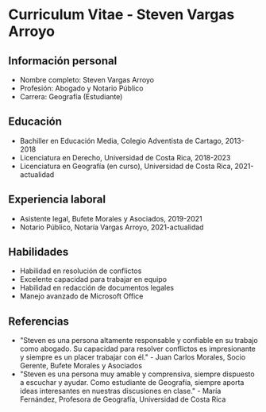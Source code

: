 # Curriculum Vitae - Steven Vargas Arroyo

## Información personal
- Nombre completo: Steven Vargas Arroyo
- Profesión: Abogado y Notario Público
- Carrera: Geografía (Estudiante)

## Educación
- Bachiller en Educación Media, Colegio Adventista de Cartago, 2013-2018
- Licenciatura en Derecho, Universidad de Costa Rica, 2018-2023
- Licenciatura en Geografía (en curso), Universidad de Costa Rica, 2021-actualidad

## Experiencia laboral
- Asistente legal, Bufete Morales y Asociados, 2019-2021
- Notario Público, Notaría Vargas Arroyo, 2021-actualidad

## Habilidades
- Habilidad en resolución de conflictos
- Excelente capacidad para trabajar en equipo
- Habilidad en redacción de documentos legales
- Manejo avanzado de Microsoft Office

## Referencias
- "Steven es una persona altamente responsable y confiable en su trabajo como abogado. Su capacidad para resolver conflictos es impresionante y siempre es un placer trabajar con él." - Juan Carlos Morales, Socio Gerente, Bufete Morales y Asociados
- "Steven es una persona muy amable y comprensiva, siempre dispuesto a escuchar y ayudar. Como estudiante de Geografía, siempre aporta ideas interesantes en nuestras discusiones en clase." - María Fernández, Profesora de Geografía, Universidad de Costa Rica
